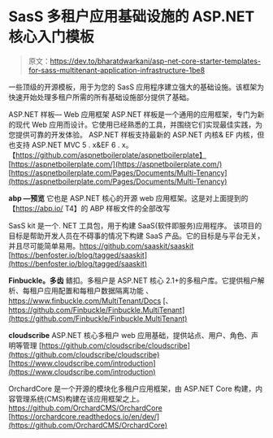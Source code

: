 # SasS 多租户应用基础设施的 ASP.NET 核心入门模板

> 原文：<https://dev.to/bharatdwarkani/asp-net-core-starter-templates-for-sass-multitenant-application-infrastructure-1be8>

一些顶级的开源模板，用于为您的 SasS 应用程序建立强大的基础设施。该框架为快速开始处理多租户所需的所有基础设施部分提供了基础。

ASP.NET 样板— Web 应用框架
ASP.NET 样板是一个通用的应用框架，专门为新的现代 Web 应用而设计。它使用已经熟悉的工具，并围绕它们实现最佳实践，为您提供可靠的开发体验。
ASP.NET 样板支持最新的 ASP.NET 内核& EF 内核，但也支持 ASP.NET MVC 5 . x&EF 6 . x。【https://github.com/aspnetboilerplate/aspnetboilerplate】
[https://aspnetboilerplate.com/](https://aspnetboilerplate.com/)
[https://aspnetboilerplate.com/Pages/Documents/Multi-Tenancy](https://aspnetboilerplate.com/Pages/Documents/Multi-Tenancy)

**abp —预览**
它也是 ASP.NET 核心的开源 web 应用框架。这是对上面提到的
【https://abp.io/ T4】的 ABP 样板文件的全部改写

SasS kit 是一个. NET 工具包，用于构建 SaaS(软件即服务)应用程序。
该项目的目标是帮助开发人员在不碍事的情况下构建 SaaS 产品。它的目标是与平台无关，并且尽可能简单易用。https://github.com/saaskit/saaskit  
[https://benfoster.io/blog/tagged/saaskit](https://benfoster.io/blog/tagged/saaskit)

**Finbuckle。多齿**
鳍扣。多租户是 ASP.NET 核心 2.1+的多租户库。它提供租户解析、每租户应用配置和每租户数据隔离功能
、https://www.finbuckle.com/MultiTenant/Docs
[、https://github.com/Finbuckle/Finbuckle.MultiTenant](https://github.com/Finbuckle/Finbuckle.MultiTenant)

**cloudscribe**
ASP.NET 核心多租户 web 应用基础，提供站点、用户、角色、声明等管理
[https://github.com/cloudscribe/cloudscribe](https://github.com/cloudscribe/cloudscribe)
[https://www.cloudscribe.com/introduction](https://www.cloudscribe.com/introduction)

OrchardCore 是一个开源的模块化多租户应用框架，由 ASP.NET Core 构建，内容管理系统(CMS)构建在该应用框架之上。https://github.com/OrchardCMS/OrchardCore
[https://orchardcore.readthedocs.io/en/dev/](https://github.com/OrchardCMS/OrchardCore)